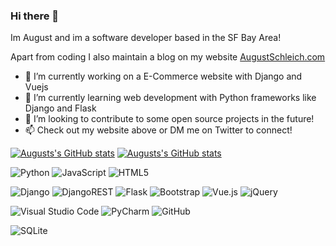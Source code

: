 ### Hi there 👋

Im August and im a software developer based in the SF Bay Area! 

Apart from coding I also maintain a blog on my website [AugustSchleich.com](https://github.com/August-Schleich)

- 🔭 I’m currently working on a E-Commerce website with Django and Vuejs
- 🌱 I’m currently learning web development with Python frameworks like Django and Flask
- 👯 I’m looking to contribute to some open source projects in the future!
- 📫  Check out my website above or DM me on Twitter to connect!
<!-- - ⚡ Fun fact: ... -->
<!-- - 🤔 I’m looking for help with ... -->
<!-- - 💬 Ask me about ... -->
<!-- Blog & Articles -->


[![Augusts's GitHub stats](https://github-readme-stats.vercel.app/api?username=august-schleich&show_icons=true&theme=radical)](https://github.com/August-Schleich)
[![Augusts's GitHub stats](https://github-readme-stats.vercel.app/api?username=august-schleich&show_icons=true&theme=dracula)](https://github.com/August-Schleich)



![Python](https://img.shields.io/badge/python-3670A0?style=for-the-badge&logo=python&logoColor=ffdd54)
![JavaScript](https://img.shields.io/badge/javascript-%23323330.svg?style=for-the-badge&logo=javascript&logoColor=%23F7DF1E)
![HTML5](https://img.shields.io/badge/html5-%23E34F26.svg?style=for-the-badge&logo=html5&logoColor=white)


![Django](https://img.shields.io/badge/django-%23092E20.svg?style=for-the-badge&logo=django&logoColor=white)
![DjangoREST](https://img.shields.io/badge/DJANGO-REST-ff1709?style=for-the-badge&logo=django&logoColor=white&color=ff1709&labelColor=gray)
![Flask](https://img.shields.io/badge/flask-%23000.svg?style=for-the-badge&logo=flask&logoColor=white)
![Bootstrap](https://img.shields.io/badge/bootstrap-%23563D7C.svg?style=for-the-badge&logo=bootstrap&logoColor=white)
![Vue.js](https://img.shields.io/badge/vuejs-%2335495e.svg?style=for-the-badge&logo=vuedotjs&logoColor=%234FC08D)
![jQuery](https://img.shields.io/badge/jquery-%230769AD.svg?style=for-the-badge&logo=jquery&logoColor=white)

![Visual Studio Code](https://img.shields.io/badge/Visual%20Studio%20Code-0078d7.svg?style=for-the-badge&logo=visual-studio-code&logoColor=white)
![PyCharm](https://img.shields.io/badge/pycharm-143?style=for-the-badge&logo=pycharm&logoColor=black&color=black&labelColor=green)
![GitHub](https://img.shields.io/badge/github-%23121011.svg?style=for-the-badge&logo=github&logoColor=white)

![SQLite](https://img.shields.io/badge/sqlite-%2307405e.svg?style=for-the-badge&logo=sqlite&logoColor=white)





